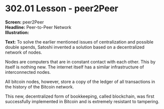 # 302.01 Lesson - peer2Peer

**Screen:** peer2Peer\
**Headline:** Peer-to-Peer Network\
**Illustration:**

**Text:** To solve the earlier mentioned issues of centralization and possible double spends, Satoshi invented a solution based on a decentralized network of nodes.&#x20;

Nodes are computers that are in constant contact with each other. This by itself is nothing new. The internet itself has a similar infrastructure of interconnected nodes.&#x20;

All bitcoin nodes, however, store a copy of the ledger of all transactions in the history of the Bitcoin network.&#x20;

This new, decentralized form of bookkeeping, called blockchain, was first successfully implemented in Bitcoin and is extremely resistant to tampering.
